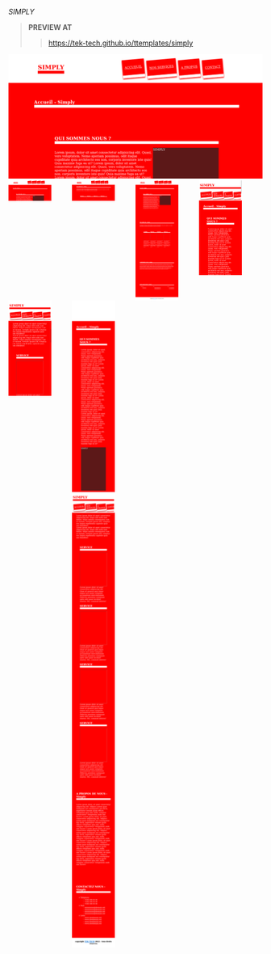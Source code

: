 *SIMPLY*

>**PREVIEW AT**
>><a href='https://tek-tech.github.io/ttemplates/simply'>https://tek-tech.github.io/ttemplates/simply</a>
<div>
   <img src='simply.png'/>
</div>
<div style='display:flex;flex-wrap:wrap;flex-direction:row;'>
    <div style='display:flex;flex-direction:column;width:25%;'>
       <img src='simply.png' style='width:85px'/>
    </div>
    <div style='display:flex;flex-direction:column;width:25%;'>
       <img src='simply2.png'  style='width:85px'/>
    </div>
    <div style='display:flex;flex-direction:column;width:25%;'>
       <img src='simplyfull.png' style='width:85px'/>
    </div>
    <div style='display:flex;flex-direction:column;width:25%;'>
       <img src='simplymob.png' style='width:85px'/>
    </div>
    <div style='display:flex;flex-direction:column;width:25%;'>
       <img src='simplymob2.png' style='width:85px'/>
    </div>
    <div style='display:flex;flex-direction:column;width:25%;'>
       <img src='simplymobfull.png' style='width:85px'/>
    </div>
</div>
